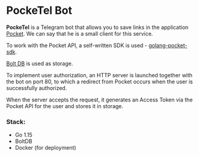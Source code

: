 # PockeTel Bot

**PockeTel** is a Telegram bot that allows you to save links in the application <a href="https://app .getpocket.com/">Pocket</a>. We can say that he is a small client for this service.

To work with the Pocket API, a self-written SDK is used - <a href="https://github.com/siteddv/golang-pocket-sdk ">golang-pocket-sdk</a>.

<a href="https://github.com/bolt/bolt">Bolt DB</a> is used as storage.

To implement user authorization, an HTTP server is launched together with the bot on port 80, to which a redirect from Pocket occurs when the user is successfully authorized.

When the server accepts the request, it generates an Access Token via the Pocket API for the user and stores it in storage.

### Stack:
- Go 1.15
- BoltDB
- Docker (for deployment)

